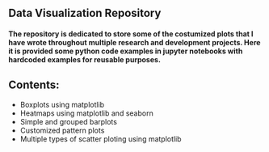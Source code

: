 ## Data Visualization Repository


#### The repository is dedicated to store some of the costumized plots that I have wrote throughout multiple research and development projects. Here it is provided some python code examples in jupyter notebooks with hardcoded examples for reusable purposes.

## Contents:

* Boxplots using matplotlib 
* Heatmaps using matplotlib and seaborn  
* Simple and grouped barplots
* Customized pattern plots 
* Multiple types of scatter ploting using matplotlib 



